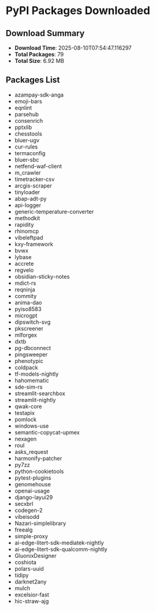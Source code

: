 # PyPI Packages Downloaded

## Download Summary
- **Download Time**: 2025-08-10T07:54:47.116297
- **Total Packages**: 79
- **Total Size**: 6.92 MB

## Packages List
- azampay-sdk-anga
- emoji-bars
- eqnlint
- parsehub
- consenrich
- pptxlib
- chesstools
- bluer-ugv
- cur-rules
- termaconfig
- bluer-sbc
- netfend-waf-client
- m_crawler
- timetracker-csv
- arcgis-scraper
- tinyloader
- abap-adt-py
- api-logger
- generic-temperature-converter
- methodkit
- rapidity
- rhinomcp
- vibeleftpad
- kxy-framework
- bvwx
- lybase
- accrete
- regvelo
- obsidian-sticky-notes
- mdict-rs
- reqninja
- commity
- anima-dao
- pyiso8583
- microgpt
- dipswitch-svg
- pkscreener
- mlforgex
- dxtb
- pg-dbconnect
- pingsweeper
- phenotypic
- coldpack
- tf-models-nightly
- hahomematic
- sde-sim-rs
- streamlit-searchbox
- streamlit-nightly
- qwak-core
- testapix
- pomlock
- windows-use
- semantic-copycat-upmex
- nexagen
- roul
- asks_request
- harmonify-patcher
- py7zz
- python-cookietools
- pytest-plugins
- genomehouse
- openai-usage
- django-layui29
- secxbrl
- codegen-2
- vibeisodd
- Nazari-simplelibrary
- freealg
- simple-proxy
- ai-edge-litert-sdk-mediatek-nightly
- ai-edge-litert-sdk-qualcomm-nightly
- GluonixDesigner
- coshiota
- polars-uuid
- tidipy
- darknet2any
- mulch
- excelsior-fast
- hic-straw-ajg
